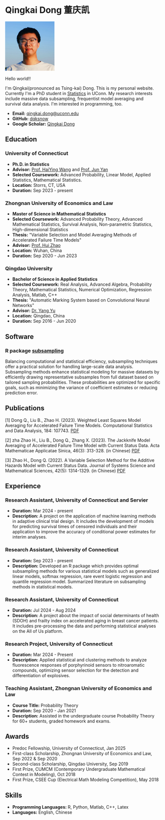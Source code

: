 # Qingkai Dong 董庆凯

![My Image](./images/profile_picture.jpeg)

Hello world!!

I'm Qingkai(pronounced as Tsing-kai) Dong. This is my personal
website. Currently I'm a PhD student in
[Statistics](https://statistics.uconn.edu/) in UConn. My research interests
include massive data subsampling, frequentist model averaging and survival data
analysis. I'm interested in programming, too.

- **Email:** qingkai.dong@uconn.edu
- **GitHub:** [dqksnow](https://github.com/dqksnow)
- **Google Scholar:** [Qingkai Dong](https://scholar.google.com/citations?user=mojHlF4AAAAJ&hl=zh-CN&oi=sra)

## Education

### University of Connecticut
- **Ph.D. in Statistics**
- **Advisor:** [Prof. HaiYing Wang](https://ossifragus.github.io/) and [Prof. Jun Yan](https://statcomp.org/)
- **Selected Coursework:** Advanced Probability, Linear Model, Applied Statistics, Mathematical Statistics.
- **Location:** Storrs, CT, USA
- **Duration:** Sep 2023 - present

### Zhongnan University of Economics and Law
- **Master of Science in Mathematical Statistics**
- **Selected Coursework:** Advanced Probability Theory, Advanced Mathematical Statistics, Survival Analysis, Non-parametric Statistics, High-dimensional Statistics
- **Thesis:** "Variable Selection and Model Averaging Methods of Accelerated Failure Time Models"
- **Advisor:** [Prof. Hui Zhao](https://hzhaozuel.github.io/)
- **Location:** Wuhan, China
- **Duration:** Sep 2020 - Jun 2023

### Qingdao University
- **Bachelor of Science in Applied Statistics**
- **Selected Coursework:** Real Analysis, Advanced Algebra, Probability Theory, Mathematical Statistics, Numerical Optimization, Regression Analysis, Matlab, C++
- **Thesis:** "Automatic Marking System based on Convolutional Neural Networks"
- **Advisor:** [Dr. Yang Yu](https://maths.qdu.edu.cn/info/1222/1981.htm)
- **Location:** Qingdao, China
- **Duration:** Sep 2016 - Jun 2020

## Software

### R package [subsampling](https://cran.r-project.org/web/packages/subsampling/index.html)
Balancing computational and statistical efficiency, subsampling techniques offer
a practical solution for handling large-scale data analysis. Subsampling methods
enhance statistical modeling for massive datasets by efficiently drawing
representative subsamples from full dataset based on tailored sampling
probabilities. These probabilities are optimized for specific goals, such as
minimizing the variance of coefficient estimates or reducing prediction error.

## Publications
<a id="1">[1]</a> 
Dong Q., Liu B., Zhao H. (2023). 
Weighted Least Squares Model Averaging for Accelerated Failure Time Models.
Computational Statistics and Data Analysis, 184: 107743. [PDF](./pdfs/dong2023weighted.pdf)

<A id="2">[2]</a> zha
Zhao H., Liu B., Dong Q., Zhang X. (2023). 
The Jackknife Model Averaging of Accelerated Failure Time Model with Current Status Data.
Acta Mathematicae Applicatae Sinica, 46(3): 313-328.  (in Chinese) [PDF](./pdfs/zhao2023jackknife.pdf)

<a id="3">[3]</a> 
Zhao H., Dong Q. (2022). 
A Variable Selection Method for the Additive Hazards Model with Current Status Data.
Journal of Systems Science and Mathematical Sciences, 42(5): 1314-1329. (in Chinese) [PDF](./pdfs/hui2022variable.pdf)

## Experience

### Research Assistant, University of Connecticut and Servier
- **Duration:** Mar 2024 - present
- **Description:** A project on the application of machine learning methods in
adaptive clinical trial design. It includes the development of models for
predicting survival times of censored individuals and their application to
improve the accuracy of conditional power estimates for interim analyses.

### Research Assistant, University of Connecticut
- **Duration:** Sep 2023 - present
- **Description:** Developed an R package which provides optimal subsampling methods for
various statistical models such as generalized linear models, softmax
regression, rare event logistic regression and quantile regression model. Summarized literature on subsampling methods in statistical
models. 

### Research Assistant, University of Connecticut
- **Duration:** Jul 2024 - Aug 2024
- **Description:** A project about the impact of social determinants of health
(SDOH) and frailty index on accelerated aging in breast cancer patients. It
includes pre-processing the data and performing statistical analyses on the All
of Us platform.

### Research Project, University of Connecticut
- **Duration:** Mar 2024 - Present
- **Description:** Applied statistical and clustering methods to analyze fluorescence responses of porphyrinoid sensors to nitroaromatic compounds, optimizing sensor selection for the detection and differentiation of explosives.

### Teaching Assistant, Zhongnan University of Economics and Law
- **Course Title:** Probability Theory
- **Duration:** Sep 2020 - Jan 2021
- **Description:** Assisted in the undergraduate course Probability Theory for
60+ students, graded homework and exams.

## Awards
- Predoc Fellowship, University of Connecticut, Jan 2025
- First-class Scholarship, Zhongnan University of Economics and Law, Sep 2022 & Sep 2020
- Second-class Scholarship, Qingdao University, Sep 2019
- First Prize, CUMCM (Contemporary Undergraduate Mathematical Contest in Modeling), Oct 2018
- First Prize, CSEE Cup (Electrical Math Modeling Competition), May 2018

## Skills

- **Programming Languages:** R, Python, Matlab, C++, Latex
- **Languages:** English, Chinese
